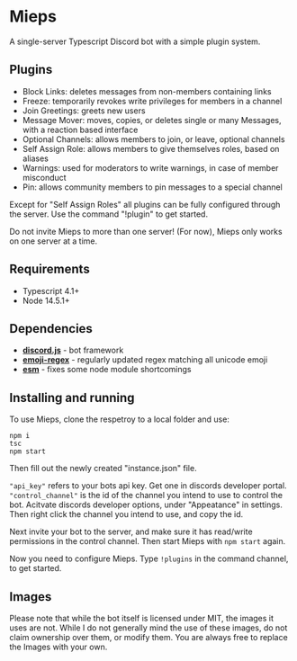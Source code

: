 # Mieps

A single-server Typescript Discord bot with a simple plugin system.

## Plugins

* Block Links: deletes messages from non-members containing links
* Freeze: temporarily revokes write privileges for members in a channel
* Join Greetings: greets new users
* Message Mover: moves, copies, or deletes single or many Messages, with a reaction based interface
* Optional Channels: allows members to join, or leave, optional channels
* Self Assign Role: allows members to give themselves roles, based on aliases
* Warnings: used for moderators to write warnings, in case of member misconduct
* Pin: allows community members to pin messages to a special channel

Except for "Self Assign Roles" all plugins can be fully configured through the server. Use the command "!plugin" to get started.

Do not invite Mieps to more than one server! (For now), Mieps only works on one server at a time.

## Requirements

* Typescript 4.1+
* Node 14.5.1+

## Dependencies

* __[discord.js](https://discord.js.org/)__ - bot framework
* __[emoji-regex](https://www.npmjs.com/package/emoji-regex)__ - regularly updated regex matching all unicode emoji
* __[esm](https://www.npmjs.com/package/esm)__ - fixes some node module shortcomings

## Installing and running

To use Mieps, clone the respetroy to a local folder and use:

```shell
npm i
tsc
npm start
```

Then fill out the newly created "instance.json" file.

`"api_key"` refers to your bots api key. Get one in discords developer portal.
`"control_channel"` is the id of the channel you intend to use to control the bot.
Acitvate discords developer options, under "Appeatance" in settings. Then right click the channel you intend to use, and copy the id.

Next invite your bot to the server, and make sure it has read/write permissions in the control channel. Then start Mieps with `npm start` again.

Now you need to configure Mieps. Type `!plugins` in the command channel, to get started.

## Images

Please note that while the bot itself is licensed under MIT, the images it uses are not. While I do not generally mind the use of these images, do not claim ownership over them, or modify them. You are always free to replace the Images with your own.
